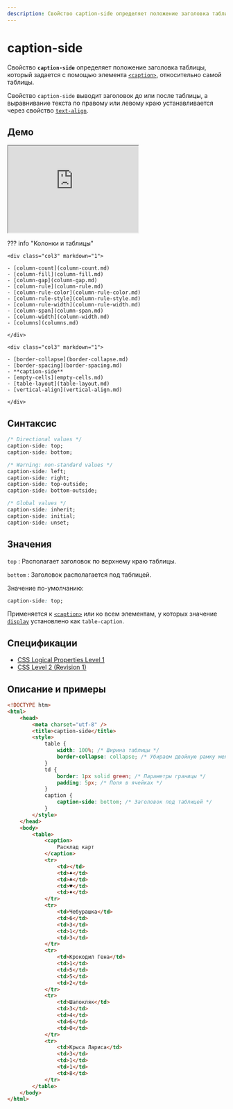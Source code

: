 ```yaml
---
description: Свойство caption-side определяет положение заголовка таблицы, который задается с помощью элемента caption, относительно самой таблицы
---
```


# caption-side

Свойство **`caption-side`** определяет положение заголовка таблицы, который задается с помощью элемента [`<caption>`](../html/caption.md), относительно самой таблицы.

Свойство `caption-side` выводит заголовок до или после таблицы, а выравнивание текста по правому или левому краю устанавливается через свойство [`text-align`](text-align.md).

## Демо

<iframe class="interactive is-default-height" height="200" src="https://interactive-examples.mdn.mozilla.net/pages/css/caption-side.html" title="MDN Web Docs Interactive Example" loading="lazy" data-readystate="complete"></iframe>

??? info "Колонки и таблицы"

    <div class="col3" markdown="1">

    - [column-count](column-count.md)
    - [column-fill](column-fill.md)
    - [column-gap](column-gap.md)
    - [column-rule](column-rule.md)
    - [column-rule-color](column-rule-color.md)
    - [column-rule-style](column-rule-style.md)
    - [column-rule-width](column-rule-width.md)
    - [column-span](column-span.md)
    - [column-width](column-width.md)
    - [columns](columns.md)

    </div>

    <div class="col3" markdown="1">

    - [border-collapse](border-collapse.md)
    - [border-spacing](border-spacing.md)
    - **caption-side**
    - [empty-cells](empty-cells.md)
    - [table-layout](table-layout.md)
    - [vertical-align](vertical-align.md)

    </div>

## Синтаксис

```css
/* Directional values */
caption-side: top;
caption-side: bottom;

/* Warning: non-standard values */
caption-side: left;
caption-side: right;
caption-side: top-outside;
caption-side: bottom-outside;

/* Global values */
caption-side: inherit;
caption-side: initial;
caption-side: unset;
```

## Значения

`top` : Располагает заголовок по верхнему краю таблицы.

`bottom` : Заголовок располагается под таблицей.

Значение по-умолчанию:

```css
caption-side: top;
```

Применяется к [`<caption>`](../html/caption.md) или ко всем элементам, у которых значение [`display`](display.md) установлено как `table-caption`.

## Спецификации

-   [CSS Logical Properties Level 1](http://dev.w3.org/csswg/css-logical-props/#caption-side)
-   [CSS Level 2 (Revision 1)](http://www.w3.org/TR/CSS2/tables.html#caption-position)

## Описание и примеры

```html
<!DOCTYPE htm>
<html>
    <head>
        <meta charset="utf-8" />
        <title>caption-side</title>
        <style>
            table {
                width: 100%; /* Ширина таблицы */
                border-collapse: collapse; /* Убираем двойную рамку между ячеек */
            }
            td {
                border: 1px solid green; /* Параметры границы */
                padding: 5px; /* Поля в ячейках */
            }
            caption {
                caption-side: bottom; /* Заголовок под таблицей */
            }
        </style>
    </head>
    <body>
        <table>
            <caption>
                Расклад карт
            </caption>
            <tr>
                <td></td>
                <td>♠</td>
                <td>♣</td>
                <td>♥</td>
                <td>♦</td>
            </tr>
            <tr>
                <td>Чебурашка</td>
                <td>6</td>
                <td>3</td>
                <td>1</td>
                <td>3</td>
            </tr>
            <tr>
                <td>Крокодил Гена</td>
                <td>1</td>
                <td>5</td>
                <td>5</td>
                <td>2</td>
            </tr>
            <tr>
                <td>Шапокляк</td>
                <td>3</td>
                <td>4</td>
                <td>6</td>
                <td>0</td>
            </tr>
            <tr>
                <td>Крыса Лариса</td>
                <td>3</td>
                <td>1</td>
                <td>1</td>
                <td>8</td>
            </tr>
        </table>
    </body>
</html>
```
